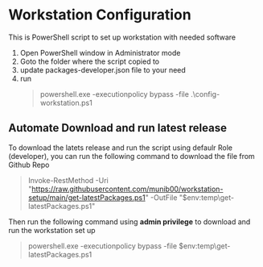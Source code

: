 # Workstation Configuration
This is PowerShell script to set up workstation with needed software
1. Open PowerShell window in Administrator mode
1. Goto the folder where the script copied to
1. update packages-developer.json file to your need
1. run
    > powershell.exe -executionpolicy bypass -file .\config-workstation.ps1

## Automate Download and run latest release
To download the latets release and run the script using defaulr Role (developer), you can run the following command to download the file from Github Repo

> Invoke-RestMethod -Uri "https://raw.githubusercontent.com/munib00/workstation-setup/main/get-latestPackages.ps1" -OutFile "$env:temp\get-latestPackages.ps1"

Then run the following command using **admin privilege** to download and run the workstation set up 

> powershell.exe -executionpolicy bypass -file $env:temp\get-latestPackages.ps1